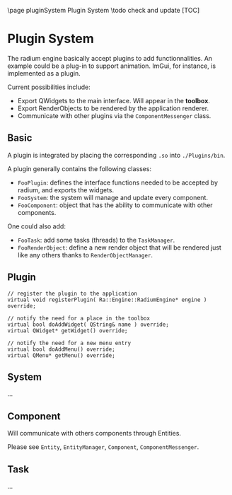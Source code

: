 \page pluginSystem Plugin System 
\todo check and update
[TOC]


# Plugin System

The radium engine basically accept plugins to add functionnalities. An example
could be a plug-in to support animation. ImGui, for instance, is implemented as
a plugin.

Current possibilities include:
+ Export QWidgets to the main interface. Will appear in the **toolbox**.
+ Export RenderObjects to be rendered by the application renderer.
+ Communicate with other plugins via the `ComponentMessenger` class.

## Basic

A plugin is integrated by placing the corresponding `.so` into `./Plugins/bin`.

A plugin generally contains the following classes:
+ `FooPlugin`: defines the interface functions needed to be accepted by radium,
and exports the widgets.
+ `FooSystem`: the system will manage and update every component.
+ `FooComponent`: object that has the ability to communicate with other components.

One could also add:
+ `FooTask`: add some tasks (threads) to the `TaskManager`.
+ `FooRenderObject`: define a new render object that will be rendered just like
any others thanks to `RenderObjectManager`.

## Plugin

    // register the plugin to the application
    virtual void registerPlugin( Ra::Engine::RadiumEngine* engine ) override;

    // notify the need for a place in the toolbox
    virtual bool doAddWidget( QString& name ) override;
    virtual QWidget* getWidget() override;

    // notify the need for a new menu entry
    virtual bool doAddMenu() override;
    virtual QMenu* getMenu() override;

## System

...

## Component

Will communicate with others components through Entities.

Please see `Entity`, `EntityManager`, `Component`, `ComponentMessenger`.

## Task

...
